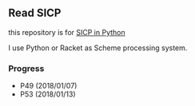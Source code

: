 ## Read SICP

this repository is for [SICP in Python](https://www.gitbook.com/book/wizardforcel/sicp-in-python/details)

I use Python or Racket as Scheme processing system.

### Progress

- P49 (2018/01/07)
- P53 (2018/01/13)
